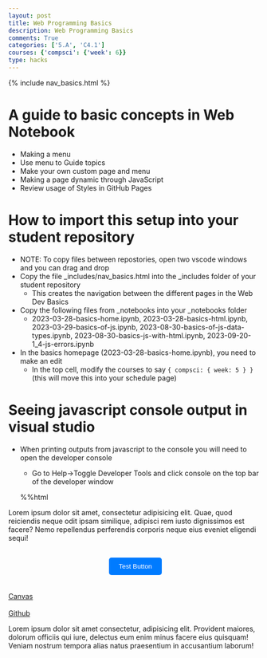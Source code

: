 ```yaml
---
layout: post
title: Web Programming Basics
description: Web Programming Basics
comments: True
categories: ['5.A', 'C4.1']
courses: {'compsci': {'week': 6}}
type: hacks
---
```


{% include nav_basics.html %}


# A guide to basic concepts in Web Notebook
- Making a menu
- Use menu to Guide topics
- Make your own custom page and menu
- Making a page dynamic through JavaScript
- Review usage of Styles in GitHub Pages

# How to import this setup into your student repository
- NOTE: To copy files between repostories, open two vscode windows and you can drag and drop
- Copy the file _includes/nav_basics.html into the _includes folder of your student repository
  - This creates the navigation between the different pages in the Web Dev Basics
- Copy the following files from _notebooks into your _notebooks folder
  - 2023-03-28-basics-home.ipynb, 2023-03-28-basics-html.ipynb, 2023-03-29-basics-of-js.ipynb, 2023-08-30-basics-of-js-data-types.ipynb, 2023-08-30-basics-js-with-html.ipynb, 2023-09-20-1_4-js-errors.ipynb
- In the basics homepage (2023-03-28-basics-home.ipynb), you need to make an edit
  - In the top cell, modify the courses to say `{ compsci: { week: 5 } }` (this will move this into your schedule page)

# Seeing javascript console output in visual studio
- When printing outputs from javascript to the console you will need to open the developer console
  - Go to Help->Toggle Developer Tools and click console on the top bar of the developer window

  %%html

<style>
    .Text p{
        align-items: center;
    }
    button {
        padding: 10px 20px;
        background-color: #007bff;
        color: #fff;
        border: none;
        border-radius: 5px;
        cursor: pointer;
        transition: background-color 0.3s;
        margin-left: 40%;
      }
      button:hover {
        background-color: #0056b3;
      }
</style>
<div class="Text">
    <p> Lorem ipsum dolor sit amet, consectetur adipisicing elit. Quae, quod reiciendis neque odit ipsam similique, adipisci rem iusto dignissimos est facere? Nemo repellendus perferendis corporis neque eius eveniet eligendi sequi!</p>
    <br>
    <button>Test Button</button>
</div>

<br>
<br>

<div class="Links">
    <a target="_blank" href="https://poway.instructure.com/">Canvas</a>
    <br>
    <br>
    <a target="_blank" href="https://github.com/">Github</a>
    <br>
    <p>Lorem ipsum dolor sit amet consectetur, adipisicing elit. Provident maiores, dolorum officiis qui iure, delectus eum enim minus facere eius quisquam! Veniam nostrum tempora alias natus praesentium in accusantium laborum!</p>
</div>